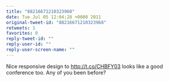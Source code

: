 ```yaml
---
title: "88216671210323968"
date: Tue Jul 05 12:04:28 +0000 2011
original-tweet-id: "88216671210323968"
retweets: 1
favorites: 0
reply-tweet-id: ""
reply-user-id: ""
reply-user-screen-name: ""
---
```

Nice responsive design to http://t.co/CHBFY03 looks like a good conference too. Any of you been before?
